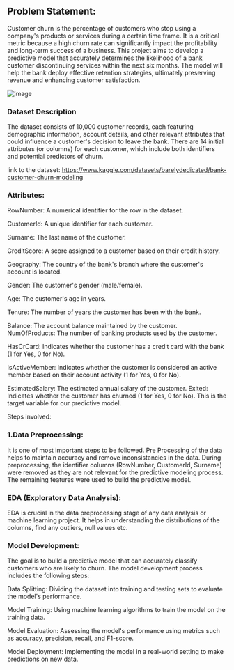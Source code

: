 ## Problem Statement:

Customer churn is the percentage of customers who stop using a company's products or services during a certain time frame. It is a critical metric because a high churn rate can significantly impact the profitability and long-term success of a business. This project aims to develop a predictive model that accurately determines the likelihood of a bank customer discontinuing services within the next six months. The model will help the bank deploy effective retention strategies, ultimately preserving revenue and enhancing customer satisfaction.

![image](https://github.com/user-attachments/assets/af4f7ebd-0423-42a2-bc31-97f9de1ff8d0)


### Dataset Description
The dataset consists of 10,000 customer records, each featuring demographic information, account details, and other relevant attributes that could influence a customer's decision to leave the bank. There are 14 initial attributes (or columns) for each customer, which include both identifiers and potential predictors of churn.

link to the dataset: https://www.kaggle.com/datasets/barelydedicated/bank-customer-churn-modeling

### Attributes:

RowNumber: A numerical identifier for the row in the dataset.

CustomerId: A unique identifier for each customer.

Surname: The last name of the customer.

CreditScore: A score assigned to a customer based on their credit history.

Geography: The country of the bank's branch where the customer's account is located.

Gender: The customer's gender (male/female).

Age: The customer's age in years.

Tenure: The number of years the customer has been with the bank.

Balance: The account balance maintained by the customer.
NumOfProducts: The number of banking products used by the customer.

HasCrCard: Indicates whether the customer has a credit card with the bank (1 for Yes, 0 for No).

IsActiveMember: Indicates whether the customer is considered an active member based on their account activity (1 for Yes, 0 for No).

EstimatedSalary: The estimated annual salary of the customer.
Exited: Indicates whether the customer has churned (1 for Yes, 0 for No). This is the target variable for our predictive model.

Steps involved:

### 1.Data Preprocessing:

It is one of most important steps to be followed. Pre Processing of the data helps to maintain accuracy and remove inconsistancies in the data. During preprocessing, the identifier columns (RowNumber, CustomerId, Surname) were removed as they are not relevant for the predictive modeling process. The remaining features were used to build the predictive model.

### EDA (Exploratory Data Analysis):

EDA is crucial in the data preprocessing stage of any data analysis or machine learning project. It helps in understanding the distributions of the columns, find any outliers, null values etc. 

### Model Development:

The goal is to build a predictive model that can accurately classify customers who are likely to churn. The model development process includes the following steps:

Data Splitting: Dividing the dataset into training and testing sets to evaluate the model's performance.

Model Training: Using machine learning algorithms to train the model on the training data.

Model Evaluation: Assessing the model's performance using metrics such as accuracy, precision, recall, and F1-score.

Model Deployment: Implementing the model in a real-world setting to make predictions on new data.


